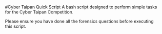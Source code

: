 #Cyber Taipan Quick Script
A bash script designed to perform simple tasks for the Cyber Taipan Competition.

Please ensure you have done all the forensics questions before executing this script.